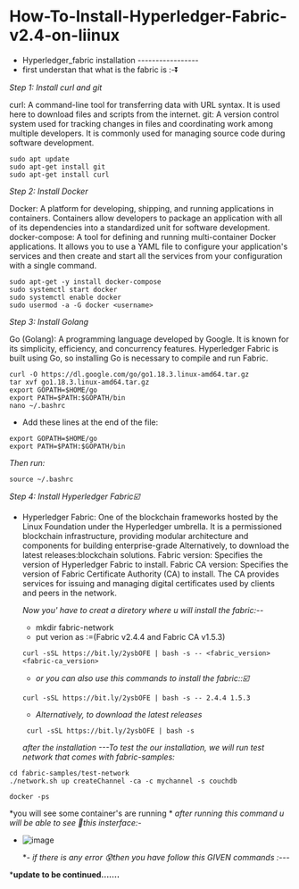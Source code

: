 # How-To-Install-Hyperledger-Fabric-v2.4-on-liinux
 -  Hyperledger_fabric installation -----------------
  - first understan that what is the fabric is :-⏬

 *Step 1: Install curl and git*

curl: A command-line tool for transferring data with URL syntax. It is used here to download files and scripts from the internet.
git: A version control system used for tracking changes in files and coordinating work among multiple developers. It is commonly used for managing source code during software development.
```
sudo apt update
sudo apt-get install git
sudo apt-get install curl
```


 *Step 2: Install Docker*

 
Docker: A platform for developing, shipping, and running applications in containers. Containers allow developers to package an application with all of its dependencies into a standardized unit for software 
        development.
       docker-compose: A tool for defining and running multi-container Docker applications. It allows you to use a YAML file to configure your application's services and then create and start all the services 
       from your configuration with a single command.

```
sudo apt-get -y install docker-compose
sudo systemctl start docker
sudo systemctl enable docker
sudo usermod -a -G docker <username>

```

*Step 3: Install Golang*

Go (Golang): A programming language developed by Google. It is known for its simplicity, efficiency, and concurrency features. Hyperledger Fabric is built using Go, so installing Go is necessary to compile and 
             run Fabric.

```
curl -O https://dl.google.com/go/go1.18.3.linux-amd64.tar.gz
tar xvf go1.18.3.linux-amd64.tar.gz
export GOPATH=$HOME/go
export PATH=$PATH:$GOPATH/bin
nano ~/.bashrc

```
- Add these lines at the end of the file:
```
export GOPATH=$HOME/go
export PATH=$PATH:$GOPATH/bin
```
*Then run:*
 ```
source ~/.bashrc
 ```

*Step 4: Install Hyperledger Fabric☑️*

- Hyperledger Fabric: One of the blockchain frameworks hosted by the Linux Foundation under the Hyperledger umbrella. It is a permissioned blockchain infrastructure, providing modular architecture and components 
  for building enterprise-grade Alternatively, to download the latest releases:blockchain solutions.
  Fabric version: Specifies the version of Hyperledger Fabric to install.
  Fabric CA version: Specifies the version of Fabric Certificate Authority (CA) to install. The CA provides services for issuing and managing digital certificates used by clients and peers in the network.

   *Now you' have to creat a diretory where u will install the fabric:--*
    - mkdir fabric-network
    - put verion as :=(Fabric v2.4.4 and Fabric CA v1.5.3)
    ```
   curl -sSL https://bit.ly/2ysbOFE | bash -s -- <fabric_version> <fabric-ca_version>
    ```
  - *or you can also use this commands to install the fabric::☑️*
   ```
   curl -sSL https://bit.ly/2ysbOFE | bash -s -- 2.4.4 1.5.3
   ```
  - *Alternatively, to download the latest releases*
   ````
    curl -sSL https://bit.ly/2ysbOFE | bash -s
   ````

   *after the installation ---To test the our installation, we will run test network that comes with fabric-samples:*
 ```
 cd fabric-samples/test-network
 ./network.sh up createChannel -ca -c mychannel -s couchdb
 ```
```
docker -ps 
```
*you will see some container's are running *
 *after running this command u will be able to see 🥸this insterface:-*
 - ![image](https://github.com/Rjesh2006/How-To-Install-Hyperledger-Fabric-v2.4-on-liinux/assets/143868643/5c8d980c-444d-4215-8fbb-4063a8cc32d8)

    **- if there is any error 😰then you have follow this GIVEN  commands :---*

 ***update to be continued.......**


